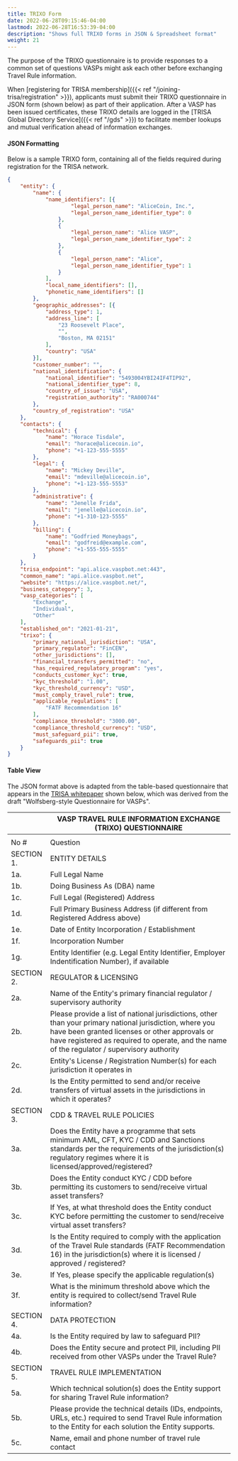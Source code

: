 ```yaml
---
title: TRIXO Form
date: 2022-06-28T09:15:46-04:00
lastmod: 2022-06-28T16:53:39-04:00
description: "Shows full TRIXO forms in JSON & Spreadsheet format"
weight: 21
---
```


The purpose of the TRIXO questionnaire is to provide responses to a common set of questions VASPs might ask each other before exchanging Travel Rule information.

When [registering for TRISA membership]({{< ref "/joining-trisa/registration" >}}), applicants must submit their TRIXO questionnaire in JSON form (shown below) as part of their application. After a VASP has been issued certificates, these TRIXO details are logged in the [TRISA Global Directory Service]({{< ref "/gds" >}}) to facilitate member lookups and mutual verification ahead of information exchanges.

#### JSON Formatting

Below is a sample TRIXO form, containing all of the fields required during registration for the TRISA network.

```json
{
	"entity": {
		"name": {
			"name_identifiers": [{
					"legal_person_name": "AliceCoin, Inc.",
					"legal_person_name_identifier_type": 0
				},
				{
					"legal_person_name": "Alice VASP",
					"legal_person_name_identifier_type": 2
				},
				{
					"legal_person_name": "Alice",
					"legal_person_name_identifier_type": 1
				}
			],
			"local_name_identifiers": [],
			"phonetic_name_identifiers": []
		},
		"geographic_addresses": [{
			"address_type": 1,
			"address_line": [
				"23 Roosevelt Place",
				"",
				"Boston, MA 02151"
			],
			"country": "USA"
		}],
		"customer_number": "",
		"national_identification": {
			"national_identifier": "5493004YBI24IF4TIP92",
			"national_identifier_type": 8,
			"country_of_issue": "USA",
			"registration_authority": "RA000744"
		},
		"country_of_registration": "USA"
	},
	"contacts": {
		"technical": {
			"name": "Horace Tisdale",
			"email": "horace@alicecoin.io",
			"phone": "+1-123-555-5555"
		},
		"legal": {
			"name": "Mickey Deville",
			"email": "mdeville@alicecoin.io",
			"phone": "+1-123-555-5553"
		},
		"administrative": {
			"name": "Jenelle Frida",
			"email": "jenelle@alicecoin.io",
			"phone": "+1-310-123-5555"
		},
		"billing": {
			"name": "Godfried Moneybags",
			"email": "godfreid@example.com",
			"phone": "+1-555-555-5555"
		}
	},
	"trisa_endpoint": "api.alice.vaspbot.net:443",
	"common_name": "api.alice.vaspbot.net",
	"website": "https://alice.vaspbot.net/",
	"business_category": 3,
	"vasp_categories": [
		"Exchange",
		"Individual",
		"Other"
	],
	"established_on": "2021-01-21",
	"trixo": {
		"primary_national_jurisdiction": "USA",
		"primary_regulator": "FinCEN",
		"other_jurisdictions": [],
		"financial_transfers_permitted": "no",
		"has_required_regulatory_program": "yes",
		"conducts_customer_kyc": true,
		"kyc_threshold": "1.00",
		"kyc_threshold_currency": "USD",
		"must_comply_travel_rule": true,
		"applicable_regulations": [
			"FATF Recommendation 16"
		],
		"compliance_threshold": "3000.00",
		"compliance_threshold_currency": "USD",
		"must_safeguard_pii": true,
		"safeguards_pii": true
	}
}
```


#### Table View

The JSON format above is adapted from the table-based questionnaire that appears in the [TRISA whitepaper](https://trisa.io/trisa-whitepaper/) shown below, which was derived from the draft "Wolfsberg-style Questionnaire for VASPs".

|            | VASP TRAVEL RULE INFORMATION EXCHANGE (TRIXO) QUESTIONNAIRE                                                                                                                                                                                              |
|------------|----------------------------------------------------------------------------------------------------------------------------------------------------------------------------------------------------------------------------------------------------------|
                                                                                                                                                         |                                                                                                                                                                                                                                                         |
| No #       | Question                                                                                                                                                                                                                                                 |
| SECTION 1. | ENTITY DETAILS                                                                                                                                                                                                                                           |
|     1a.    | Full Legal Name                                                                                                                                                                                                                                          |
|     1b.    | Doing Business As (DBA) name                                                                                                                                                                                                                             |
|     1c.    | Full Legal (Registered) Address                                                                                                                                                                                                                          |
|     1d.    | Full Primary Business Address (if different from Registered Address above)                                                                                                                                                                               |   |
|     1e.    | Date of Entity Incorporation / Establishment                                                                                                                                                                                                             |
|     1f.    | Incorporation Number                                                                                                                                                                                                                                     |
|     1g.    | Entity Identifier (e.g. Legal Entity Identifier, Employer Indentification Number), if available                                                                                                                                                          |
| SECTION 2. | REGULATOR & LICENSING                                                                                                                                                                                                                                    |
|     2a.    | Name of the Entity's primary financial regulator / supervisory authority                                                                                                                                                                                 |
|     2b.    | Please provide a list of national jurisdictions, other than your primary national jurisdiction, where you have been granted licenses or other approvals or have registered as required to operate, and the name of the regulator / supervisory authority |
|     2c.    | Entity's License / Registration Number(s) for each jurisdiction it operates in                                                                                                                                                                           |
|     2d.    | Is the Entity permitted to send and/or receive transfers of virtual assets in the jurisdictions in which it operates?                                                                                                                                    |
| SECTION 3. | CDD & TRAVEL RULE POLICIES                                                                                                                                                                                                                               |
|     3a.    | Does the Entity have a programme that sets minimum AML, CFT, KYC / CDD and Sanctions standards per the requirements of the jurisdiction(s) regulatory regimes where it is licensed/approved/registered?                                                  |
|     3b.    | Does the Entity conduct KYC / CDD before permitting its customers to send/receive virtual asset transfers?                                                                                                                                               |
|     3c.    |       If Yes, at what threshold does the Entity conduct KYC before permitting the customer to send/receive virtual asset transfers?                                                                                                                      |
|     3d.    | Is the Entity required to comply with the application of the Travel Rule standards (FATF Recommendation 16) in the jurisdiction(s) where it is licensed / approved / registered?                                                                         |
|     3e.    |      If Yes, please specify the applicable regulation(s)                                                                                                                                                                                                 |
|     3f.    | What is the minimum threshold above which the entity is required to collect/send Travel Rule information?                                                                                                                                                |
| SECTION 4. | DATA PROTECTION                                                                                                                                                                                                                                          |
|     4a.    | Is the Entity required by law to safeguard PII?                                                                                                                                                                                                          |
|     4b.    | Does the Entity secure and protect PII, including PII received from other VASPs under the Travel Rule?                                                                                                                                                   |
| SECTION 5. | TRAVEL RULE IMPLEMENTATION                                                                                                                                                                                                                               |
|     5a.    | Which technical solution(s) does the Entity support for sharing Travel Rule information?                                                                                                                                                                 |
|     5b.    | Please provide the technical details (IDs, endpoints, URLs, etc.) required to send Travel Rule information to the Entity for each solution the Entity supports.                                                                                          |
|     5c.    | Name, email and phone number of travel rule contact                                                                                                                                                                                                      |
